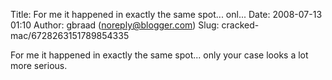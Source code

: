 Title: For me it happened in exactly the same spot... onl...
Date: 2008-07-13 01:10
Author: gbraad (noreply@blogger.com)
Slug: cracked-mac/6728263151789854335

For me it happened in exactly the same spot... only your case looks a
lot more serious.

